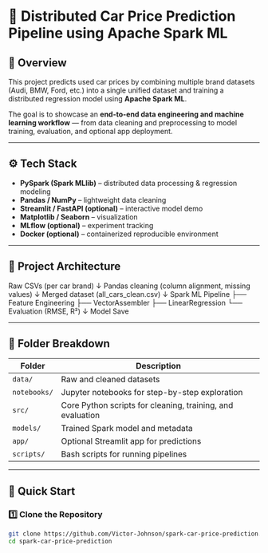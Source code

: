 # 🚗 Distributed Car Price Prediction Pipeline using Apache Spark ML

## 📘 Overview
This project predicts used car prices by combining multiple brand datasets (Audi, BMW, Ford, etc.) into a single unified dataset and training a distributed regression model using **Apache Spark ML**.

The goal is to showcase an **end-to-end data engineering and machine learning workflow** — from data cleaning and preprocessing to model training, evaluation, and optional app deployment.

---

## ⚙️ Tech Stack
- **PySpark (Spark MLlib)** – distributed data processing & regression modeling
- **Pandas / NumPy** – lightweight data cleaning
- **Streamlit / FastAPI (optional)** – interactive model demo
- **Matplotlib / Seaborn** – visualization
- **MLflow (optional)** – experiment tracking
- **Docker (optional)** – containerized reproducible environment

---

## 🧩 Project Architecture
Raw CSVs (per car brand)
↓
Pandas cleaning (column alignment, missing values)
↓
Merged dataset (all_cars_clean.csv)
↓
Spark ML Pipeline
├── Feature Engineering
├── VectorAssembler
├── LinearRegression
└── Evaluation (RMSE, R²)
↓
Model Save 


---

## 📁 Folder Breakdown
| Folder | Description |
|--------|--------------|
| `data/` | Raw and cleaned datasets |
| `notebooks/` | Jupyter notebooks for step-by-step exploration |
| `src/` | Core Python scripts for cleaning, training, and evaluation |
| `models/` | Trained Spark model and metadata |
| `app/` | Optional Streamlit app for predictions |
| `scripts/` | Bash scripts for running pipelines |

---

## 🚀 Quick Start

### 1️⃣ Clone the Repository
```bash
git clone https://github.com/Victor-Johnson/spark-car-price-prediction.git
cd spark-car-price-prediction
